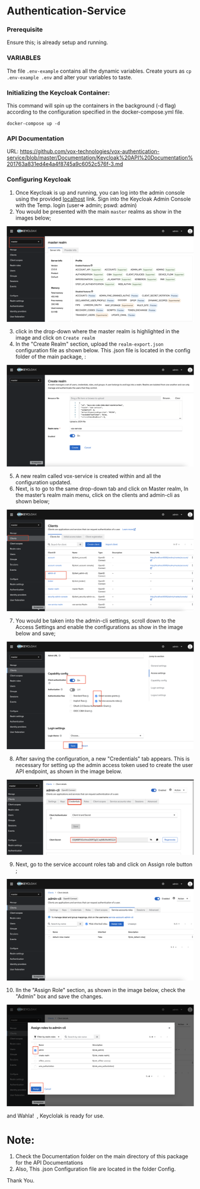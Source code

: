 # Authentication-Service

### **Prerequisite**
Ensure this; is already setup and running.

### VARIABLES
The file `.env-example` contains all the dynamic variables.
Create yours as `cp .env-example .env` and alter your variables to taste.

### Initializing the Keycloak Container:
This command will spin up the containers in the background (-d flag) according to the configuration specified in the docker-compose.yml file.

```docker
docker-compose up -d
```
### **API Documentation**

URL: https://github.com/vox-technologies/vox-authentication-service/blob/master/Documentation/Keycloak%20API%20Documentation%201763a831ed4e4a4f8745a9c6052c576f-3.md


### Configuring Keycloak

1. Once Keycloak is up and running, you can log into the admin console using the provided [localhost](http://localhost/) link. Sign into the Keycloak Admin Console with the Temp. login (user=> admin; pswd: admin)
2. You would be presented with the main `master` realms as show in the images below;

![Screen Shot 2024-02-21 at 1.43.16 PM.png](README_Resource/Screen_Shot_2024-02-21_at_1.43.16_PM.png)

3. click in the drop-down where the master realm is highlighted in the image and click on `Create realm`
4. In the "Create Realm" section, upload the `realm-export.json` configuration file as shown below. This .json file is located in the config folder of the main package, :

![Screen Shot 2024-02-21 at 4.15.13 PM.png](README_Resource/Screen_Shot_2024-02-21_at_4.15.13_PM.png)

5. A new realm called vox-service is created within  and all the configuration updated.
6. Next, is to go to the same drop-down tab and click on Master realm, In the master’s realm main menu, click on the clients and admin-cli as shown below;

![Screen Shot 2024-02-21 at 2.10.26 PM.png](README_Resource/Screen_Shot_2024-02-21_at_2.10.26_PM.png)

7. You would be taken into the admin-cli settings, scroll down to the Access Settings and enable the configurations as show in the image below and save;

![Screen Shot 2024-02-21 at 2.06.42 PM.png](README_Resource/Screen_Shot_2024-02-21_at_2.06.42_PM.png)

8. After saving the configuration, a new "Credentials" tab appears. This is necessary for setting up the admin access token used to create the user API endpoint, as shown in the image below.

![Screenshot 2024-02-21 at 11.42.27 PM.png](README_Resource/Screenshot_2024-02-21_at_11.42.27_PM.png)

9. Next, go to the service account roles tab and click on Assign role button ;

![Screen Shot 2024-02-21 at 2.11.33 PM.png](README_Resource/Screen_Shot_2024-02-21_at_2.11.33_PM.png)

10. IIn the "Assign Role" section, as shown in the image below, check the "Admin" box and save the changes.

![Screen Shot 2024-02-21 at 2.11.44 PM.png](README_Resource/Screen_Shot_2024-02-21_at_2.11.44_PM.png)

and Wahla!  , Keyclolak is ready for use.

# Note:

1. Check the Documentation folder on the main directory of this package for the API Documentations
2. Also, This .json Configuration file are located in the folder Config.

Thank You.
